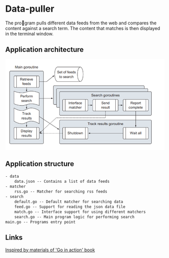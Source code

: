 # Data-puller

The program pulls different data feeds from the web and compares the content against a
search term. The content that matches is then displayed in the terminal window.

## Application architecture
![Application architecture](docs/Go%20in%20Action%20-%20puller%20-%20architecture.png)

## Application structure
```
- data
    data.json -- Contains a list of data feeds
- matcher
    rss.go -- Matcher for searching rss feeds
- search
    default.go -- Default matcher for searching data
    feed.go -- Support for reading the json data file
    match.go -- Interface support for using different matchers
    search.go -- Main program logic for performing search
main.go -- Programs entry point
```

## Links
[Inspired by materials of 'Go in action' book](https://www.manning.com/books/go-in-action)
